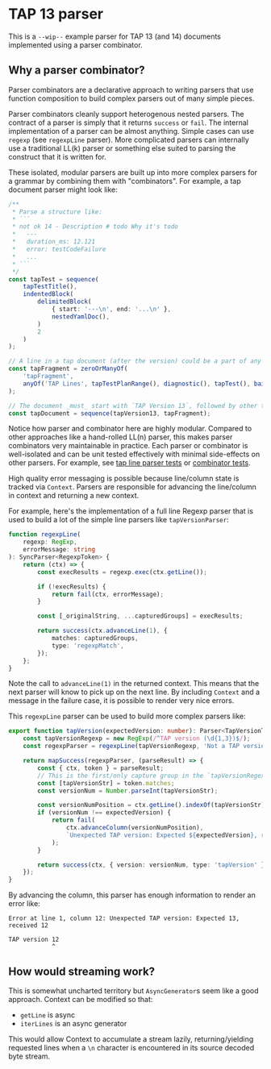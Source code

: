 # TAP 13 parser

This is a `--wip--` example parser for TAP 13 (and 14) documents implemented using a parser combinator.

## Why a parser combinator?

Parser combinators are a declarative approach to writing parsers that use function composition to build
complex parsers out of many simple pieces.

Parser combinators cleanly support heterogenous nested parsers.
The contract of a parser is simply that it returns `success` or `fail`.
The internal implementation of a parser can be almost anything. Simple cases can use `regexp` (see
`regexpLine` parser). More complicated parsers can internally use a traditional LL(k) parser or something else
suited to parsing the construct that it is written for.

These isolated, modular parsers are built up into more complex parsers for a grammar by combining them with
"combinators". For example, a tap document parser might look like:

```typescript
/**
 * Parse a structure like:
 * ```
 * not ok 14 - Description # todo Why it's todo
 *   ---
 *   duration_ms: 12.121
 *   error: testCodeFailure
 *   ...
 * ```
 */
const tapTest = sequence(
    tapTestTitle(),
    indentedBlock(
        delimitedBlock(
            { start: '---\n', end: '...\n' },
            nestedYamlDoc(),
        )
        2
    )
);

// A line in a tap document (after the version) could be a part of any one of these. Parsers will be tried in the order specified here.
const tapFragment = zeroOrManyOf(
    'tapFragment',
    anyOf('TAP Lines', tapTestPlanRange(), diagnostic(), tapTest(), bailOut())
);

// The document _must_ start with `TAP Version 13`, followed by other tap output
const tapDocument = sequence(tapVersion13, tapFragment);
```

Notice how parser and combinator here are highly modular. Compared to other approaches like a hand-rolled
LL(n) parser, this makes parser combinators very maintainable in practice.
Each parser or combinator is well-isolated and can be unit tested effectively with minimal side-effects on
other parsers.
For example, see [tap line parser tests](./src/parser-combinator/tap-line-parsers.test.ts) or [combinator tests](./src/parser-combinator/combinators.test.ts).

High quality error messaging is possible because line/column state is tracked via `Context`. Parsers are
responsible for advancing the line/column in context and returning a new context.

For example, here's the implementation of a full line Regexp parser that is used to build a lot of the simple
line parsers like `tapVersionParser`:

```typescript
function regexpLine(
    regexp: RegExp,
    errorMessage: string
): SyncParser<RegexpToken> {
    return (ctx) => {
        const execResults = regexp.exec(ctx.getLine());

        if (!execResults) {
            return fail(ctx, errorMessage);
        }

        const [_originalString, ...capturedGroups] = execResults;

        return success(ctx.advanceLine(1), {
            matches: capturedGroups,
            type: 'regexpMatch',
        });
    };
}
```

Note the call to `advanceLine(1)` in the returned context. This means that the next parser will know to pick
up on the next line. By including `Context` and a message in the failure case, it is possible to render very
nice errors.

This `regexpLine` parser can be used to build more complex parsers like:

```typescript
export function tapVersion(expectedVersion: number): Parser<TapVersionToken> {
    const tapVersionRegexp = new RegExp(/^TAP version (\d{1,3})$/);
    const regexpParser = regexpLine(tapVersionRegexp, 'Not a TAP version');

    return mapSuccess(regexpParser, (parseResult) => {
        const { ctx, token } = parseResult;
        // This is the first/only capture group in the `tapVersionRegexp`
        const [tapVersionStr] = token.matches;
        const versionNum = Number.parseInt(tapVersionStr);

        const versionNumPosition = ctx.getLine().indexOf(tapVersionStr);
        if (versionNum !== expectedVersion) {
            return fail(
                ctx.advanceColumn(versionNumPosition),
                `Unexpected TAP version: Expected ${expectedVersion}, received ${versionNum}`
            );
        }

        return success(ctx, { version: versionNum, type: 'tapVersion' });
    });
}
```

By advancing the column, this parser has enough information to render an error like:
```
Error at line 1, column 12: Unexpected TAP version: Expected 13, received 12

TAP version 12
            ^
```

## How would streaming work?

This is somewhat uncharted territory but `AsyncGenerator`s seem like a good approach. Context can be modified
so that:

- `getLine` is async
- `iterLines` is an async generator

This would allow Context to accumulate a stream lazily, returning/yielding requested lines when a `\n`
character is encountered in its source decoded byte stream.
